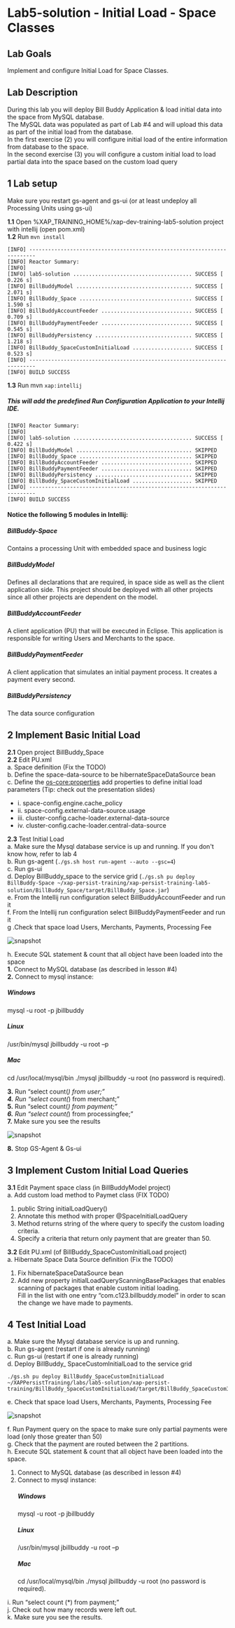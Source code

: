 # Lab5-solution - Initial Load - Space Classes 

## Lab Goals

Implement and configure Initial Load for Space Classes. <br />


## Lab Description
During this lab you will deploy Bill Buddy Application & load initial data into the space from MySQL database. <br />
The MySQL data was populated as part of Lab #4 and will upload this data as part of the initial load from the database. <br />
In the first exercise (2) you will configure initial load of the entire information from database to the space. <br />
In the second exercise (3) you will configure a custom initial load to load partial data into the space based on
the custom load query

## 1 Lab setup	
Make sure you restart gs-agent and gs-ui (or at least undeploy all Processing Units using gs-ui)

**1.1** Open %XAP_TRAINING_HOME%/xap-dev-training-lab5-solution project with intellij (open pom.xml)<br>
**1.2** Run `mvn install`

    [INFO] ------------------------------------------------------------------------
    [INFO] Reactor Summary:
    [INFO] 
    [INFO] lab5-solution ...................................... SUCCESS [  0.226 s]
    [INFO] BillBuddyModel ..................................... SUCCESS [  2.071 s]
    [INFO] BillBuddy_Space .................................... SUCCESS [  1.590 s]
    [INFO] BillBuddyAccountFeeder ............................. SUCCESS [  0.709 s]
    [INFO] BillBuddyPaymentFeeder ............................. SUCCESS [  0.545 s]
    [INFO] BillBuddyPersistency ............................... SUCCESS [  1.218 s]
    [INFO] BillBuddy_SpaceCustomInitialLoad ................... SUCCESS [  0.523 s]
    [INFO] ------------------------------------------------------------------------
    [INFO] BUILD SUCCESS

    
**1.3**   Run mvn `xap:intellij` <br />
##### This will add the predefined Run Configuration Application to your Intellij IDE.

    [INFO] Reactor Summary:
    [INFO] 
    [INFO] lab5-solution ...................................... SUCCESS [  0.422 s]
    [INFO] BillBuddyModel ..................................... SKIPPED
    [INFO] BillBuddy_Space .................................... SKIPPED
    [INFO] BillBuddyAccountFeeder ............................. SKIPPED
    [INFO] BillBuddyPaymentFeeder ............................. SKIPPED
    [INFO] BillBuddyPersistency ............................... SKIPPED
    [INFO] BillBuddy_SpaceCustomInitialLoad ................... SKIPPED
    [INFO] ------------------------------------------------------------------------
    [INFO] BUILD SUCCESS

#### Notice the following 5 modules in Intellij: ####

##### BillBuddy-Space #####
Contains a processing Unit with embedded space and business logic <br />

##### BillBuddyModel #####
Defines all declarations that are required, in space side as well as the client application side.
This project should be deployed with all other projects since all other projects are dependent on the model. <br />

##### BillBuddyAccountFeeder #####
A client application (PU) that will be executed in Eclipse. This application is responsible for writing Users and Merchants to the space. <br />

##### BillBuddyPaymentFeeder #####
A client application that simulates an initial payment process. It creates a payment every second. <br />

##### BillBuddyPersistency #####
The data source configuration
       
## 2	Implement Basic Initial Load

**2.1** Open project BillBuddy_Space <br />
**2.2** Edit PU.xml<br>
a. Space definition (Fix the TODO) <br />
b. Define the space-data-source to be hibernateSpaceDataSource bean <br /> 
c. Define the <os-core:properties> add properties to define initial load parameters (Tip: check out the presentation slides)
*   i. space-config.engine.cache_policy <br />
*   ii. space-config.external-data-source.usage <br />
*   iii. cluster-config.cache-loader.external-data-source <br />
*   iv. cluster-config.cache-loader.central-data-source <br />

**2.3** Test Initial Load <br />
a. Make sure the Mysql database service is up and running. If you don't know how, refer to lab 4 <br />
b. Run gs-agent (`./gs.sh host run-agent --auto --gsc=4`)<br />
c. Run gs-ui <br />
d. Deploy BillBuddy_space to the service grid (`./gs.sh pu deploy BillBuddy-Space ~/xap-persist-training/xap-persist-training-lab5-solution/BillBuddy_Space/target/BillBuddy_Space.jar`) <br />
e. From the Intellij run configuration select BillBuddyAccountFeeder and run it <br />
f. From the Intellij run configuration select BillBuddyPaymentFeeder and run it <br />
g .Check that space load Users, Merchants, Payments, Processing Fee <br />

   ![snapshot](Pictures/Picture1.png)	
   
h. Execute SQL statement & count that all object have been loaded into the space <br />
**1.** Connect to MySQL database (as described in lesson #4) <br />
**2.** Connect to mysql instance: <br />
   ##### Windows
   mysql -u root -p jbillbuddy <br /> 
   ##### Linux
   /usr/bin/mysql jbillbuddy  -u root –p <br /> 
   ##### Mac
   cd /usr/local/mysql/bin ./mysql jbillbuddy -u root (no password is required). <br />
    
**3.** Run “select count(*) from user;”<br /> 
**4.** Run “select count(*) from merchant;”<br /> 
**5.** Run “select count(*) from payment;”<br /> 
**6.** Run “select count(*) from processingfee;”<br /> 
**7.** Make sure you see the results<br /> 


   ![snapshot](Pictures/Picture2.png)

**8.** Stop GS-Agent & Gs-ui

## 3 Implement Custom Initial Load Queries

**3.1** Edit Payment space class (in BillBuddyModel project) <br />
a. Add custom load method to Paymet class (FIX TODO)<br />
1. public String initialLoadQuery() <br />
2. Annotate this method with proper @SpaceInitialLoadQuery <br />
3. Method returns string of the where query to specify the custom loading criteria. <br />
4. Specify a criteria that return only payment that are greater than 50. <br />
  
**3.2** Edit PU.xml (of BillBuddy_SpaceCustomInitialLoad project) <br />
a. Hibernate Space Data Source definition (Fix the TODO) <br />
1. Fix hibernateSpaceDataSource bean <br />
2. Add new property initialLoadQueryScanningBasePackages that enables scanning of
  packages that enable custom initial loading.<br />
  Fill in the list with one entry “com.c123.billbuddy.model” in order to scan the change we have made to payments.
  
## 4 Test Initial Load
 
a. Make sure the Mysql database service is up and running. <br />
b. Run gs-agent (restart if one is already running) <br />
c. Run gs-ui (restart if one is already running) <br />
d. Deploy BillBuddy_ SpaceCustomInitialLoad to the service grid <br />

    ./gs.sh pu deploy BillBuddy_SpaceCustomInitialLoad ~/XAPPersistTraining/labs/lab5-solution/xap-persist-training/BillBuddy_SpaceCustomInitialLoad/target/BillBuddy_SpaceCustomInitialLoad.jar

e. Check that space load Users, Merchants, Payments, Processing Fee

   ![snapshot](Pictures/Picture3.png)
   
f.	Run Payment query on the space to make sure only partial payments were load (only those greater than 50) <br />
g.	Check that the payment are routed between the 2 partitions. <br />
h.	Execute SQL statement & count that all object have been loaded into the space. <br />
1. Connect to MySQL database (as described in lesson #4) <br />
2. Connect to mysql instance: <br />
   ##### Windows
   mysql -u root -p jbillbuddy <br /> 
   ##### Linux
   /usr/bin/mysql jbillbuddy  -u root –p <br /> 
   ##### Mac
   cd /usr/local/mysql/bin ./mysql jbillbuddy -u root (no password is required). <br />

i.	Run “select count (*) from payment;” <br />
j.	Check out how many records were left out. <br />
k.	Make sure you see the results. <br />

